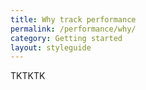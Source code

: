 ```yaml
---
title: Why track performance
permalink: /performance/why/
category: Getting started
layout: styleguide
---
```


TKTKTK
